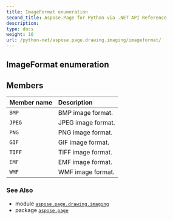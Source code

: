 ```yaml
---
title: ImageFormat enumeration
second_title: Aspose.Page for Python via .NET API Reference
description: 
type: docs
weight: 10
url: /python-net/aspose.page.drawing.imaging/imageformat/
---
```


## ImageFormat enumeration



## Members
| Member name | Description |
| :- | :- |
| `BMP` | BMP image format. |
| `JPEG` | JPEG image format. |
| `PNG` | PNG image format. |
| `GIF` | GIF image format. |
| `TIFF` | TIFF image format. |
| `EMF` | EMF image format. |
| `WMF` | WMF image format. |

### See Also

* module [`aspose.page.drawing.imaging`](/page/python-net/aspose.page.drawing.imaging/)
* package [`aspose.page`](/page/python-net/)

